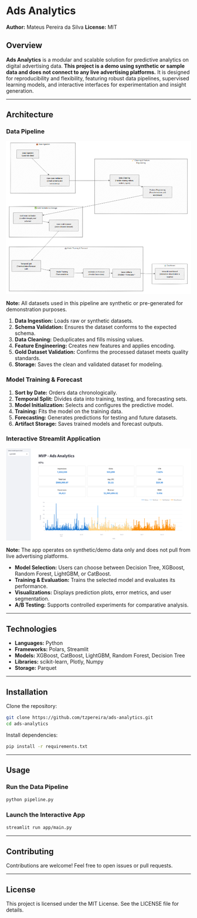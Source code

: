 # Ads Analytics

**Author:** Mateus Pereira da Silva
**License:** MIT

## Overview

**Ads Analytics** is a modular and scalable solution for predictive analytics on digital advertising data. **This project is a demo using synthetic or sample data and does not connect to any live advertising platforms.** It is designed for reproducibility and flexibility, featuring robust data pipelines, supervised learning models, and interactive interfaces for experimentation and insight generation.

---

## Architecture

### Data Pipeline

![Pipeline Flowchart](/public/images/flowchart.png)

**Note:** All datasets used in this pipeline are synthetic or pre-generated for demonstration purposes.

1. **Data Ingestion:** Loads raw or synthetic datasets.
2. **Schema Validation:** Ensures the dataset conforms to the expected schema.
3. **Data Cleaning:** Deduplicates and fills missing values.
4. **Feature Engineering:** Creates new features and applies encoding.
5. **Gold Dataset Validation:** Confirms the processed dataset meets quality standards.
6. **Storage:** Saves the clean and validated dataset for modeling.

### Model Training & Forecast

1. **Sort by Date:** Orders data chronologically.
2. **Temporal Split:** Divides data into training, testing, and forecasting sets.
3. **Model Initialization:** Selects and configures the predictive model.
4. **Training:** Fits the model on the training data.
5. **Forecasting:** Generates predictions for testing and future datasets.
6. **Artifact Storage:** Saves trained models and forecast outputs.

### Interactive Streamlit Application

![App Demo](/public/images/demo.png)

**Note:** The app operates on synthetic/demo data only and does not pull from live advertising platforms.

* **Model Selection:** Users can choose between Decision Tree, XGBoost, Random Forest, LightGBM, or CatBoost.
* **Training & Evaluation:** Trains the selected model and evaluates its performance.
* **Visualizations:** Displays prediction plots, error metrics, and user segmentation.
* **A/B Testing:** Supports controlled experiments for comparative analysis.

---

## Technologies

* **Languages:** Python
* **Frameworks:** Polars, Streamlit
* **Models:** XGBoost, CatBoost, LightGBM, Random Forest, Decision Tree
* **Libraries:** scikit-learn, Plotly, Numpy
* **Storage:** Parquet

---

## Installation

Clone the repository:

```bash
git clone https://github.com/tzpereira/ads-analytics.git
cd ads-analytics
```

Install dependencies:

```bash
pip install -r requirements.txt
```

---

## Usage

### Run the Data Pipeline

```bash
python pipeline.py
```

### Launch the Interactive App

```bash
streamlit run app/main.py
```

---

## Contributing

Contributions are welcome! Feel free to open issues or pull requests.

---

## License

This project is licensed under the MIT License. See the LICENSE file for details.
